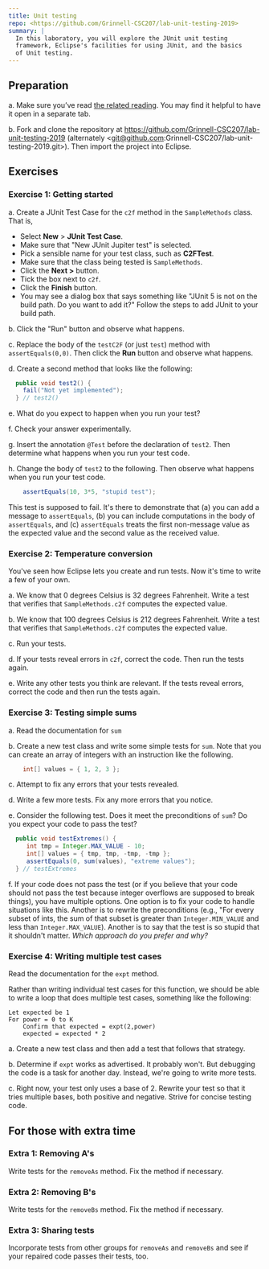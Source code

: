```yaml
---
title: Unit testing
repo: <https://github.com/Grinnell-CSC207/lab-unit-testing-2019>
summary: |
  In this laboratory, you will explore the JUnit unit testing
  framework, Eclipse's facilities for using JUnit, and the basics
  of Unit testing.
---
```

Preparation
-----------

a. Make sure you’ve read [the related reading](../readings/unit-testing).
You may find it helpful to have it open in a separate tab.

b. Fork and clone the repository at 
<https://github.com/Grinnell-CSC207/lab-unit-testing-2019>
(alternately <git@github.com:Grinnell-CSC207/lab-unit-testing-2019.git>).
Then import the project into Eclipse.

Exercises
---------

### Exercise 1: Getting started

a. Create a JUnit Test Case for the `c2f` method in the
`SampleMethods` class.  That is, 

* Select **New** > **JUnit Test Case**.
* Make sure that "New JUnit Jupiter test" is selected.
* Pick a sensible name for your test class, such as **C2FTest**.
* Make sure that the class being tested is `SampleMethods`.
* Click the **Next >** button.
* Tick the box next to `c2f`.
* Click the **Finish** button.
* You may see a dialog box that says something like "JUnit 5 is not
  on the build path.  Do you want to add it?"  Follow the steps to
  add JUnit to your build path.

b. Click the "Run" button and observe what happens.

c. Replace the body of the `testC2F` (or just `test`) method with
`assertEquals(0,0)`.  Then click the **Run** button and observe what
happens.

d. Create a second method that looks like the following:

```java
  public void test2() {
    fail("Not yet implemented");
  } // test2()
```

e. What do you expect to happen when you run your test?

f. Check your answer experimentally.

g. Insert the annotation `@Test` before the declaration of `test2`.
Then determine what happens when you run your test code.

h. Change the body of `test2` to the following.  Then observe what
happens when you run your test code.

```java
    assertEquals(10, 3*5, "stupid test");
```

This test is supposed to fail.  It's there to demonstrate that (a)
you can add a message to `assertEquals`, (b) you can include
computations in the body of `assertEquals`, and (c) `assertEquals`
treats the first non-message value as the expected value and the
second value as the received value.

### Exercise 2: Temperature conversion

You've seen how Eclipse lets you create and run tests.  Now it's
time to write a few of your own.

a. We know that 0 degrees Celsius is 32 degrees Fahrenheit.  Write
a test that verifies that `SampleMethods.c2f` computes the
expected value.

b. We know that 100 degrees Celsius is 212 degrees Fahrenheit.  Write
a test that verifies that `SampleMethods.c2f` computes the
expected value.

c. Run your tests.

d. If your tests reveal errors in `c2f`, correct the code.
Then run the tests again.

e. Write any other tests you think are relevant.  If the tests
reveal errors, correct the code and then run the tests again.

### Exercise 3: Testing simple sums

a. Read the documentation for `sum`

b. Create a new test class and write some simple tests for `sum`.
Note that you can create an array of integers with an instruction
like the following.

```java
    int[] values = { 1, 2, 3 };
```

c. Attempt to fix any errors that your tests revealed.

d. Write a few more tests.  Fix any more errors that you notice.

e. Consider the following test.  Does it meet the preconditions
of `sum`?  Do you expect your code to pass
the test?  

```java
  public void testExtremes() {
     int tmp = Integer.MAX_VALUE - 10;
     int[] values = { tmp, tmp, -tmp, -tmp };
     assertEquals(0, sum(values), "extreme values");
  } // testExtremes
```

f.  If your code does not pass the test (or if you believe that
your code should not pass the test because integer overflows are
supposed to break things), you have multiple options.  One option
is to fix your code to handle situations like this.  Another is to
rewrite the preconditions (e.g., "For every subset of ints, the sum
of that subset is greater than `Integer.MIN_VALUE` and less than
`Integer.MAX_VALUE`).  Another is to say that the test is so stupid
that it shouldn't matter.  _Which approach do you prefer and why?_

### Exercise 4: Writing multiple test cases

Read the documentation for the `expt` method.

Rather than writing individual test cases for this function, we should
be able to write a loop that does multiple test cases, something
like the following:

```text
Let expected be 1
For power = 0 to K
    Confirm that expected = expt(2,power)
    expected = expected * 2
```

a. Create a new test class and then add a test that follows that
strategy.

b. Determine if `expt` works as advertised.  It probably won't.
But debugging the code is a task for another day.  Instead, we're
going to write more tests.

c. Right now, your test only uses a base of 2.  Rewrite your test so that
it tries multiple bases, both positive and negative.  Strive for concise
testing code.

For those with extra time
-------------------------

### Extra 1: Removing A's

Write tests for the `removeAs` method.  Fix the method if necessary.

### Extra 2: Removing B's

Write tests for the `removeBs` method.  Fix the method if necessary.

### Extra 3: Sharing tests

Incorporate tests from other groups for `removeAs` and `removeBs`
and see if your repaired code passes their tests, too.

